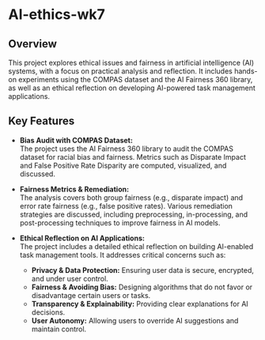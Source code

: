 # AI-ethics-wk7

## Overview

This project explores ethical issues and fairness in artificial intelligence (AI) systems, with a focus on practical analysis and reflection. It includes hands-on experiments using the COMPAS dataset and the AI Fairness 360 library, as well as an ethical reflection on developing AI-powered task management applications.

## Key Features

- **Bias Audit with COMPAS Dataset:**  
  The project uses the AI Fairness 360 library to audit the COMPAS dataset for racial bias and fairness. Metrics such as Disparate Impact and False Positive Rate Disparity are computed, visualized, and discussed.

- **Fairness Metrics & Remediation:**  
  The analysis covers both group fairness (e.g., disparate impact) and error rate fairness (e.g., false positive rates). Various remediation strategies are discussed, including preprocessing, in-processing, and post-processing techniques to improve fairness in AI models.

- **Ethical Reflection on AI Applications:**  
  The project includes a detailed ethical reflection on building AI-enabled task management tools. It addresses critical concerns such as:
  - **Privacy & Data Protection:** Ensuring user data is secure, encrypted, and under user control.
  - **Fairness & Avoiding Bias:** Designing algorithms that do not favor or disadvantage certain users or tasks.
  - **Transparency & Explainability:** Providing clear explanations for AI decisions.
  - **User Autonomy:** Allowing users to override AI suggestions and maintain control.
